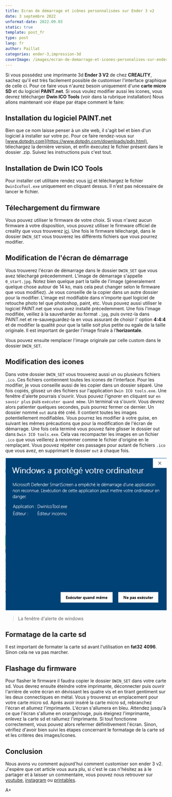 ```yaml
---
title: Ecran de démarrage et icônes personnalisées sur Ender 3 v2
date: 3 septembre 2022
unformat-date: 2022.09.03
static: true
template: post_fr
type: post
lang: fr
author: Paillat
categories: ender-3,impression-3d
coverImage: /images/ecran-de-demarrage-et-icones-personalises-sur-ender-3-v2/En-avant.png
---
```


Si vous possédez une imprimante 3d **Ender 3 V2** de chez **CREALITY**, sachez qu'il est très facilement possible de customiser l'interface graphique de celle ci. Pour ce faire vous n'aurez besoin uniquement d'une **carte micro SD** et du logiciel **PAINT.net**. Si vous voulez modifier aussi les icones, vous devrez télécharger **Dwin ICO Tools** (voir dans la rubrique installation) Nous allons maintenant voir étape par étape comment le faire:

## Installation du logiciel PAINT.net

Bien que ce nom laisse penser à un site web, il s'agit bel et bien d'un logiciel à installer sur votre pc. Pour ce faire rendez-vous sur [www.dotpdn.com](https://www.dotpdn.com/downloads/pdn.html), télechargez la dernière version, et enfin éxecutez le fichier présent dans le dossier .zip. Suivez les instructions puis c'est tout.

## Installation de Dwin ICO Tools

Pour installer cet utilitaire rendez vous [ici](https://github.com/NanMetal/dwin-ico-tools/releases) et téléchargez le fichier `DwinIcoTool.exe` uniquement en cliquant dessus. Il n'est pas nécessaire de lancer le fichier.

## Télechargement du firmware

Vous pouvez utiliser le firmware de votre choix. Si vous n'avez aucun firmware à votre disposition, vous pouvez utiliser le firmware officiel de creality que vous trouverez [ici](https://electronique.cc/wp-content/uploads/2022/09/DWIN_SET_ender_3_v2.zip). Une fois le firmware télechargé, dans le dossier `DWIN_SET` vous trouverez les différents fichiers que vous pourrez modifier.

## Modification de l'écran de démarrage

Vous trouverez l'écran de démarrage dans le dossier `DWIN_SET` que vous avez télechargé précedemment. L'image de démarrage s'appelle `0_start.jpg`. Notez bien quelque part la taille de l'image (géneralement quelque chose autour de 14 ko, mais cela peut changer selon le firmware que vous modifiez). Je vous conseille de la copier dans un autre dossier pour la modifier. L'image est modifiable dans n'importe quel logiciel de retouche photo tel que photoshop, paint, etc. Vous pouvez aussi utiliser le logiciel PAINT.net que vous avez installé précedemment. Une fois l'image modifiée, veillez à la sauveharder au format `.jpg`, puis ovrez-la dans PAINT.net et re-sauveguardez-la en vous assurant de choisir l' option **4:4:4** et de modifier la qualité pour que la taille soit plus petite ou egale de la taille originale. Il est important de garder l'image finale à l'**horizontale**.

Vous pouvez ensuite remplacer l'image originale par celle custom dans le dossier `DWIN_SET`.

## Modification des icones

Dans votre dossier `DWIN_SET` vous trouverez aussi un ou plusieurs fichiers `.ico`. Ces fichiers contiennent toutes les icones de l'interface. Pour les modifier, je vous conseille aussi de les copier dans un dossier séparé. Une fois copiés, glissez un des fichiers sur l'application `Dwin ICO tools.exe`. Une fenêtre d'alerte pourrais s'ouvrir. Vous pouvez l'ignorer en cliquant sur `en savoir plus` puis `exécuter quand même`. Un terminal va s'ouvrir. Vous devrez alors patienter quelques secondes, puis pourrez fermer ce dernier. Un dossier nommé `out` aura été créé. Il contient toutes les images potentiellement modifiables. Vous pourrez les modifier à votre guise, en suivant les mêmes précautions que pour la modification de l'écran de démarrage. Une fois cela terminé vous pouvez faire glisser le dossier out dans `Dwin ICO tools.exe`. Cela vas recompacter les images en un fichier `.ico` que vous veillerez à renommer comme le fichier d'origine en le remplaçant. Vous pouvez répéter ces passages pour autant de fichiers `.ico` que vous avez, en supprimant le dossier `out` à chaque fois.

<div class="images">
<div class="image">
<img src="/images/ecran-de-demarrage-et-icones-personalises-sur-ender-3-v2/screenshot_1.png" alt="La fenêtre d'alerte">
<blockquote class="image-caption">La fenêtre d'alerte de windows</blockquote>
</div>
</div>

## Formatage de la carte sd

Il est important de formater la carte sd avant l'utilisation en **fat32** **4096**. Sinon cela ne va pas marcher.

## Flashage du firmware

Pour flasher le firmware il faudra copier le dossier `DWIN_SET` dans votre carte sd. Vous devrez ensuite éteindre votre imprimante, déconnecter puis ouvrir l'arrière de votre écran en dévissant les quatre vis et en tirant gentiment sur les deux connectiques en métal. Vous y trouverez un emplacement pour votre carte micro sd. Après avoir inséré la carte micro sd, rebranchez l'écran et allumez l'imprimante. L'écran s'allumera en bleu. Attendez jusqu'à ce que l'écran s'allume en orange/rouge, puis éteignez l'imprimante, enlevez la carte sd et rallumez l'imprimante. Si tout fonctionne correctement, vous pouvez alors refermer définitivement l'écran. Sinon, vérifiez d'avoir bien suivi les étapes concernant le formatage de la carte sd et les critères des images/icones.

## Conclusion

Nous avons vu comment aujourd'hui comment customiser son ender 3 v2. J'espère que cet article vous aura plu, si c'est le cas n'hésitez as à le partager et à laisser un commentaire, vous pouvez nous retrouver sur [youtube](https://electronique.cc/youtube), [instagram](https://electronique.cc/instagram) ou [printables](https://electronique.cc/printables).

A+